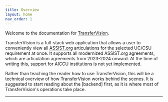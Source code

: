 ```yaml
---
title: Overview
layout: home
nav_order: 1
---
```


Welcome to the documentation for [TransferVision].

TransferVision is a full-stack web application that allows a user to conveniently view all [ASSIST.org] articulations for the selected UC/CSU requirement at once. It supports all modernized ASSIST.org agreements, which are articulation agreements from 2023-2024 onward. At the time of writing this, support for AICCU institutions is not yet implemented.

Rather than teaching the reader how to use TransferVision, this will be a technical overview of how TransferVision works behind the scenes. It is suggested to start reading about the [backend] first, as it is where most of TransferVision's operations take place.

----

[TransferVision]: https://github.com/michaelrgarcia/transfer-vision
[ASSIST.org]: https://assist.org/
